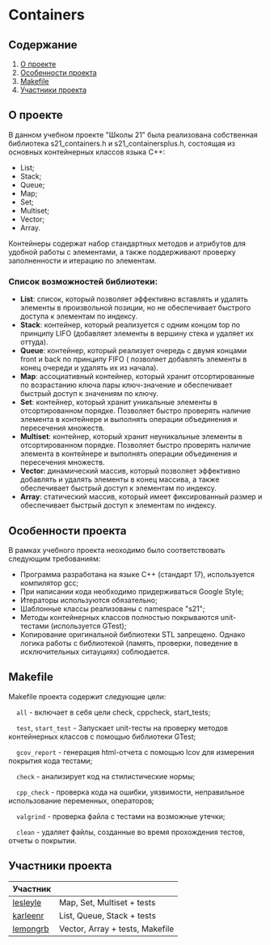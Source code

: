 # Containers

## Содержание

1. [О проекте](#о-проекте)
2. [Особенности проекта](#особенности-проекта)
3. [Makefile](#makefile)
4. [Участники проекта](#участники-проекта)

## О проекте

В данном учебном проекте "Школы 21" была реализована собственная библиотека s21_containers.h и s21_containersplus.h, состоящая из основных контейнерных классов языка C++:
* List;
* Stack;
* Queue;
* Map;
* Set;
* Multiset;
* Vector;
* Array.

Контейнеры содержат набор стандартных методов и атрибутов для удобной работы с элементами, а также поддерживают проверку заполненности и итерацию по элементам.

### Список возможностей библиотеки:

* **List**: список, который позволяет эффективно вставлять и удалять элементы в произвольной позиции, но не обеспечивает быстрого доступа к элементам по индексу.
* **Stack**: контейнер, который реализуется с одним концом top по принципу LIFO (добавляет элементы в вершину стека и удаляет их оттуда).
* **Queue**: контейнер, который реализует очередь с двумя концами front и back по принципу FIFO ( позволяет добавлять элементы в конец очереди и удалять их из начала).
* **Map**: ассоциативный контейнер, который хранит отсортированные по возрастанию ключа пары ключ-значение и обеспечивает быстрый доступ к значениям по ключу.
* **Set**: контейнер, который хранит уникальные элементы в отсортированном порядке. Позволяет быстро проверять наличие элемента в контейнере и выполнять операции объединения и пересечения множеств.
* **Multiset**: контейнер, который хранит неуникальные элементы в отсортированном порядке. Позволяет быстро проверять наличие элемента в контейнере и выполнять операции объединения и пересечения множеств.
* **Vector**: динамический массив, который позволяет эффективно добавлять и удалять элементы в конец массива, а также обеспечивает быстрый доступ к элементам по индексу.
* **Array**: статический массив, который имеет фиксированный размер и обеспечивает быстрый доступ к элементам по индексу.


## Особенности проекта

В рамках учебного проекта неоходимо было соответствовать следующим требованиям:

* Программа разработана на языке C++ (стандарт 17), используется компилятор gcc;
* При написании кода необходимо придерживаться Google Style;
* Итераторы используются обязательно;
* Шаблонные классы реализованы с namespace "s21";
* Методы контейнерных классов полностью покрываются unit-тестами (используется GTest);
* Копирование оригинальной библиотеки STL запрещено. Однако логика работы с библиотекой (память, проверки, поведение в исключительных ситауциях) соблюдается.

## Makefile

Makefile проекта содержит следующие цели:

&nbsp;&nbsp;&nbsp;&nbsp;``all`` - включает в себя цели check, cppcheck, start_tests;

&nbsp;&nbsp;&nbsp;&nbsp;``test``, ``start_test`` - Запускает unit-тесты на проверку методов контейнерных классов с помощью библиотеки GTest;

&nbsp;&nbsp;&nbsp;&nbsp;``gcov_report`` - генерация html-отчета с помощью lcov для измерения покрытия кода тестами;

&nbsp;&nbsp;&nbsp;&nbsp;``check`` - анализирует код на стилистические нормы;

&nbsp;&nbsp;&nbsp;&nbsp;``cpp_check`` - проверка кода на ошибки, уязвимости, неправильное использование переменных, операторов;

&nbsp;&nbsp;&nbsp;&nbsp;``valgrind`` - проверка файла с тестами на возможные утечки;

&nbsp;&nbsp;&nbsp;&nbsp;``clean`` - удаляет файлы, созданные во время прохождения тестов, отчеты о покрытии.

## Участники проекта

| Участник      |            |
| ------------- | ------------------ |
| [lesleyle](https://github.com/IvanVito) | Map, Set, Multiset + tests |
| [karleenr](https://github.com/Karleenr) | List, Queue, Stack + tests |
| [lemongrb](https://github.com/Shyrasya) | Vector, Array + tests, Makefile |

